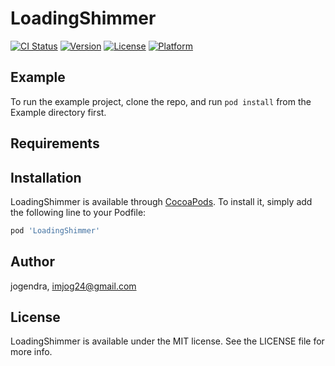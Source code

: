 # LoadingShimmer

[![CI Status](https://img.shields.io/travis/jogendra/LoadingShimmer.svg?style=flat)](https://travis-ci.org/jogendra/LoadingShimmer)
[![Version](https://img.shields.io/cocoapods/v/LoadingShimmer.svg?style=flat)](https://cocoapods.org/pods/LoadingShimmer)
[![License](https://img.shields.io/cocoapods/l/LoadingShimmer.svg?style=flat)](https://cocoapods.org/pods/LoadingShimmer)
[![Platform](https://img.shields.io/cocoapods/p/LoadingShimmer.svg?style=flat)](https://cocoapods.org/pods/LoadingShimmer)

## Example

To run the example project, clone the repo, and run `pod install` from the Example directory first.

## Requirements

## Installation

LoadingShimmer is available through [CocoaPods](https://cocoapods.org). To install
it, simply add the following line to your Podfile:

```ruby
pod 'LoadingShimmer'
```

## Author

jogendra, imjog24@gmail.com

## License

LoadingShimmer is available under the MIT license. See the LICENSE file for more info.
